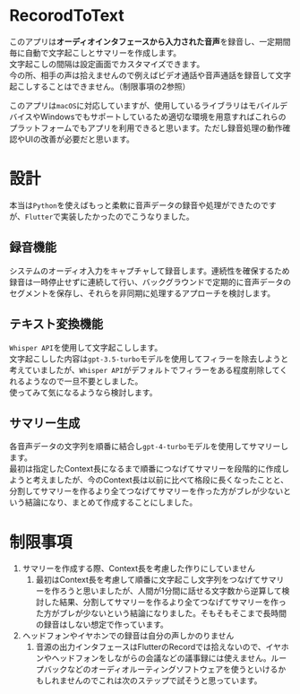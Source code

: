 # RecorodToText
このアプリは**オーディオインタフェースから入力された音声**を録音し、一定期間毎に自動で文字起こしとサマリーを作成します。  
文字起こしの間隔は設定画面でカスタマイズできます。  
今の所、相手の声は拾えませんので例えばビデオ通話や音声通話を録音して文字起こしすることはできません。（制限事項の2参照）

このアプリは`macOS`に対応していますが、使用しているライブラリはモバイルデバイスやWindowsでもサポートしているため適切な環境を用意すればこれらのプラットフォームでもアプリを利用できると思います。ただし録音処理の動作確認やUIの改善が必要だと思います。

# 設計
本当は`Python`を使えばもっと柔軟に音声データの録音や処理ができたのですが、`Flutter`で実装したかったのでこうなりました。

## 録音機能
システムのオーディオ入力をキャプチャして録音します。連続性を確保するため録音は一時停止せずに連続して行い、バックグラウンドで定期的に音声データのセグメントを保存し、それらを非同期に処理するアプローチを検討します。

## テキスト変換機能
`Whisper API`を使用して文字起こしします。  
文字起こしした内容は`gpt-3.5-turbo`モデルを使用してフィラーを除去しようと考えていましたが、`Whisper API`がデフォルトでフィラーをある程度削除してくれるようなので一旦不要としました。  
使ってみて気になるようなら検討します。

## サマリー生成
各音声データの文字列を順番に結合し`gpt-4-turbo`モデルを使用してサマリーします。  
最初は指定したContext長になるまで順番につなげてサマリーを段階的に作成しようと考えましたが、今のContext長は以前に比べて格段に長くなったことと、分割してサマリーを作るより全てつなげてサマリーを作った方がブレが少ないという結論になり、まとめて作成することにしました。  

# 制限事項
1. サマリーを作成する際、Context長を考慮した作りにしていません
   1. 最初はContext長を考慮して順番に文字起こし文字列をつなげてサマリーを作ろうと思いましたが、人間が1分間に話せる文字数から逆算して検討した結果、分割してサマリーを作るより全てつなげてサマリーを作った方がブレが少ないという結論になりました。そもそもそこまで長時間の録音はしない想定で作っています。
2. ヘッドフォンやイヤホンでの録音は自分の声しかのりません
   1. 音源の出力インタフェースはFlutterのRecordでは拾えないので、イヤホンやヘッドフォンをしながらの会議などの議事録には使えません。ループバックなどのオーディオルーティングソフトウェアを使うといけるかもしれませんのでこれは次のステップで試そうと思っています。
